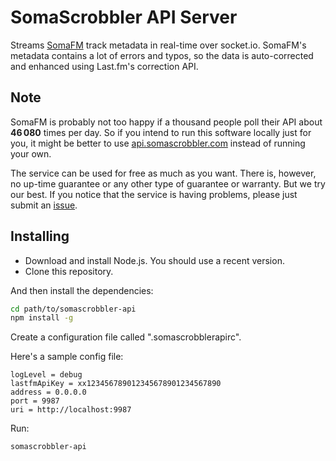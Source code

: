 SomaScrobbler API Server
========================

Streams [SomaFM](http://somafm.com/) track metadata in real-time over
socket.io. SomaFM's metadata contains a lot of errors and typos, so the data is
auto-corrected and enhanced using Last.fm's correction API.

## Note

SomaFM is probably not too happy if a thousand people poll their API about
**46 080** times per day.  So if you intend to run this software locally just
for you, it might be better to use
[api.somascrobbler.com](http://api.somascrobbler.com) instead of running your
own.

The service can be used for free as much as you want. There is, however, no
up-time guarantee or any other type of guarantee or warranty. But we try our
best. If you notice that the service is having problems, please just submit an
[issue](https://github.com/maxkueng/somascrobbler-api/issues).


## Installing

 - Download and install Node.js. You should use a recent version.
 - Clone this repository.

And then install the dependencies:

```bash
cd path/to/somascrobbler-api
npm install -g
```

Create a configuration file called ".somascrobblerapirc".

Here's a sample config file:

```
logLevel = debug
lastfmApiKey = xx123456789012345678901234567890
address = 0.0.0.0
port = 9987
uri = http://localhost:9987
```

Run:

```sh
somascrobbler-api
```
